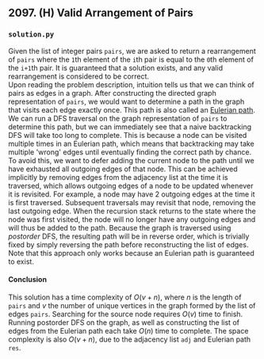 ## 2097. (H) Valid Arrangement of Pairs

### `solution.py`
Given the list of integer pairs `pairs`, we are asked to return a rearrangement of `pairs` where the `1`th element of the `i`th pair is equal to the `0`th element of the `i+1`th pair. It is guaranteed that a solution exists, and any valid rearrangement is considered to be correct.  
Upon reading the problem description, intuition tells us that we can think of pairs as edges in a graph. After constructing the directed graph representation of `pairs`, we would want to determine a path in the graph that visits each edge exactly once. This path is also called an [Eulerian path](https://en.wikipedia.org/wiki/Eulerian_path). We can run a DFS traversal on the graph representation of `pairs` to determine this path, but we can immediately see that a naive backtracking DFS will take too long to complete. This is because a node can be visited multiple times in an Eulerian path, which means that backtracking may take multiple 'wrong' edges until eventually finding the correct path by chance. To avoid this, we want to defer adding the current node to the path until we have exhausted all outgoing edges of that node. This can be achieved implicitly by removing edges from the adjacency list at the time it is traversed, which allows outgoing edges of a node to be updated whenever it is revisited. For example, a node may have 2 outgoing edges at the time it is first traversed. Subsequent traversals may revisit that node, removing the last outgoing edge. When the recursion stack returns to the state where the node was first visited, the node will no longer have any outgoing edges and will thus be added to the path. Because the graph is traversed using *postorder* DFS, the resulting path will be in reverse order, which is trivially fixed by simply reversing the path before reconstructing the list of edges. Note that this approach only works because an Eulerian path is guaranteed to exist.  

#### Conclusion
This solution has a time complexity of $O(v+n)$, where $n$ is the length of `pairs` and $v$ the number of unique vertices in the graph formed by the list of edges `pairs`. Searching for the source node requires $O(v)$ time to finish. Running postorder DFS on the graph, as well as constructing the list of edges from the Eulerian path each take $O(n)$ time to complete. The space complexity is also $O(v+n)$, due to the adjacency list `adj` and Eulerian path `res`.  
  


